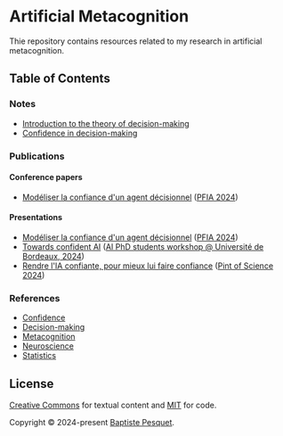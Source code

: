 # Artificial Metacognition

Thie repository contains resources related to my research in artificial metacognition.

## Table of Contents

### Notes

- [Introduction to the theory of decision-making](notes/decision_making/README.md)
- [Confidence in decision-making](notes/confidence/README.md)

### Publications

#### Conference papers

- [Modéliser la confiance d'un agent décisionnel](publications/papers/Pesquet2024.pdf) ([PFIA 2024](https://pfia2024.univ-lr.fr/))

#### Presentations

- [Modéliser la confiance d'un agent décisionnel](publications/presentations/PFIA2024Pesquet.pdf) ([PFIA 2024](https://pfia2024.univ-lr.fr/))
- [Towards confident AI](publications/presentations/UBWorkshop_june2024.pdf) ([AI PhD students workshop @ Université de Bordeaux, 2024](https://sin.u-bordeaux.fr/actualites/journee-des-doctorants-en-intelligence-artificielle))
- [Rendre l'IA confiante, pour mieux lui faire confiance](publications/presentations/PoS2024Pesquet.pdf) ([Pint of Science 2024](https://pintofscience.fr/))

### References

- [Confidence](references/confidence//)
- [Decision-making](references/decision-making/)
- [Metacognition](references/metacognition/)
- [Neuroscience](references/neuroscience/)
- [Statistics](references/statistics/)

## License

[Creative Commons](LICENSE) for textual content and [MIT](CODE_LICENSE) for code.

Copyright © 2024-present [Baptiste Pesquet](https://bpesquet.fr).
